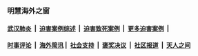 
### 明慧海外之窗

####  [武汉肺炎](indexes/365.md?t=03142000) &nbsp;|&nbsp;  [迫害案例综述](indexes/328.md?t=03142000) &nbsp;|&nbsp; [迫害致死案例](indexes/277.md?t=03142000)  &nbsp;|&nbsp; [更多迫害案例](indexes/81.md?t=03142000)  &nbsp;|&nbsp; 
####  [时事评论](indexes/19.md?t=03142000) &nbsp;|&nbsp; [海外简讯](indexes/245.md?t=03142000)&nbsp;|&nbsp;  [社会支持](indexes/140.md?t=03142000) &nbsp;|&nbsp; [褒奖决议](indexes/282.md?t=03142000) &nbsp;|&nbsp; [社区报道](indexes/91.md?t=03142000)  &nbsp;|&nbsp; [天人之间](indexes/78.md?t=03142000) 

